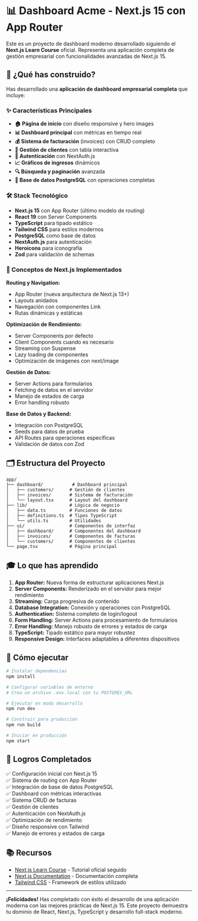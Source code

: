 # 📊 Dashboard Acme - Next.js 15 con App Router

Este es un proyecto de dashboard moderno desarrollado siguiendo el **Next.js Learn Course** oficial. Representa una aplicación completa de gestión empresarial con funcionalidades avanzadas de Next.js 15.

## 🚀 ¿Qué has construido?

Has desarrollado una **aplicación de dashboard empresarial completa** que incluye:

### ✨ Características Principales
- **🏠 Página de inicio** con diseño responsive y hero images
- **📊 Dashboard principal** con métricas en tiempo real
- **💰 Sistema de facturación** (invoices) con CRUD completo
- **👥 Gestión de clientes** con tabla interactiva
- **🔐 Autenticación** con NextAuth.js
- **📈 Gráficos de ingresos** dinámicos
- **🔍 Búsqueda y paginación** avanzada
- **💾 Base de datos PostgreSQL** con operaciones completas

### 🛠️ Stack Tecnológico
- **Next.js 15** con App Router (último modelo de routing)
- **React 19** con Server Components
- **TypeScript** para tipado estático
- **Tailwind CSS** para estilos modernos
- **PostgreSQL** como base de datos
- **NextAuth.js** para autenticación
- **Heroicons** para iconografía
- **Zod** para validación de schemas

### 🎯 Conceptos de Next.js Implementados

**Routing y Navigation:**
- App Router (nueva arquitectura de Next.js 13+)
- Layouts anidados
- Navegación con componentes Link
- Rutas dinámicas y estáticas

**Optimización de Rendimiento:**
- Server Components por defecto
- Client Components cuando es necesario
- Streaming con Suspense
- Lazy loading de componentes
- Optimización de imágenes con next/image

**Gestión de Datos:**
- Server Actions para formularios
- Fetching de datos en el servidor
- Manejo de estados de carga
- Error handling robusto

**Base de Datos y Backend:**
- Integración con PostgreSQL
- Seeds para datos de prueba
- API Routes para operaciones específicas
- Validación de datos con Zod

## 🗂️ Estructura del Proyecto

```
app/
├── dashboard/           # Dashboard principal
│   ├── customers/      # Gestión de clientes
│   ├── invoices/       # Sistema de facturación
│   └── layout.tsx      # Layout del dashboard
├── lib/                # Lógica de negocio
│   ├── data.ts         # Funciones de datos
│   ├── definitions.ts  # Tipos TypeScript
│   └── utils.ts        # Utilidades
├── ui/                 # Componentes de interfaz
│   ├── dashboard/      # Componentes del dashboard
│   ├── invoices/       # Componentes de facturas
│   └── customers/      # Componentes de clientes
└── page.tsx            # Página principal
```

## 🎓 Lo que has aprendido

1. **App Router:** Nueva forma de estructurar aplicaciones Next.js
2. **Server Components:** Renderizado en el servidor para mejor rendimiento
3. **Streaming:** Carga progresiva de contenido
4. **Database Integration:** Conexión y operaciones con PostgreSQL
5. **Authentication:** Sistema completo de login/logout
6. **Form Handling:** Server Actions para procesamiento de formularios
7. **Error Handling:** Manejo robusto de errores y estados de carga
8. **TypeScript:** Tipado estático para mayor robustez
9. **Responsive Design:** Interfaces adaptables a diferentes dispositivos

## 🚀 Cómo ejecutar

```bash
# Instalar dependencias
npm install

# Configurar variables de entorno
# Crea un archivo .env.local con tu POSTGRES_URL

# Ejecutar en modo desarrollo
npm run dev

# Construir para producción
npm run build

# Iniciar en producción
npm start
```

## 🌟 Logros Completados

✅ Configuración inicial con Next.js 15  
✅ Sistema de routing con App Router  
✅ Integración de base de datos PostgreSQL  
✅ Dashboard con métricas interactivas  
✅ Sistema CRUD de facturas  
✅ Gestión de clientes  
✅ Autenticación con NextAuth.js  
✅ Optimización de rendimiento  
✅ Diseño responsive con Tailwind  
✅ Manejo de errores y estados de carga  

## 📚 Recursos

- [Next.js Learn Course](https://nextjs.org/learn) - Tutorial oficial seguido
- [Next.js Documentation](https://nextjs.org/docs) - Documentación completa
- [Tailwind CSS](https://tailwindcss.com) - Framework de estilos utilizado

---

**¡Felicidades!** Has completado con éxito el desarrollo de una aplicación moderna con las mejores prácticas de Next.js 15. Este proyecto demuestra tu dominio de React, Next.js, TypeScript y desarrollo full-stack moderno.

